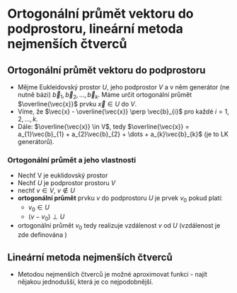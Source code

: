 # Ortogonální průmět vektoru do podprostoru, lineární metoda nejmenších čtverců
## Ortogonální průmět vektoru do podprostoru
- Mějme Eukleidovský prostor $U$, jeho podprostor $V$ a v něm generátor (ne nutně bázi) $\vec{b}_{1}, \vec{b}_{2}, \dots, \vec{b}_{k}$. Máme určit ortogonální průmět $\overline{\vec{x}}$ prvku $\vec{x} \in U$ do $V$.
- Víme, že $\vec{x} - \overline{\vec{x}} \perp \vec{b}_{i}$ pro každé $i = 1, 2, \dots, k$.
- Dále: $\overline{\vec{x}} \in V$, tedy $\overline{\vec{x}} = a_{1}\vec{b}_{1} + a_{2}\vec{b}_{2} + \dots + a_{k}\vec{b}_{k}$  (je to LK generátorů).

### Ortogonální průmět a jeho vlastnosti
- Nechť V je euklidovský prostor
- Nechť $U$ je podprostor prostoru $V$
- nechť $v \in V$, $v \notin U$
- **ortogonální průmět** prvku $v$ do podprostoru $U$ je prvek $v_0$ pokud platí:
    - $v_0 \in U$
    - $(v - v_0) \perp U$
- ortogonální průmět $v_0$ tedy realizuje vzdálenost $v$ od $U$ (vzdálenost je zde definována )

## Lineární metoda nejmenších čtverců
- Metodou nejmenších čtverců je možné aproximovat funkci - najít nějakou jednodušší, která je co nejpodobnější.